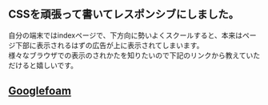 ## CSSを頑張って書いてレスポンシブにしました。
自分の端末ではindexページで、下方向に勢いよくスクールすると、本来はページ下部に表示されるはずの広告が上に表示されてしまいます。  
様々なブラウザでの表示のされかたを知りたいので下記のリンクから教えていただけると嬉しいです。  
## [Googlefoam](https://forms.gle/dvdpPVMMc2c3S1Rq8)